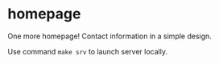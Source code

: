 # homepage

One more homepage! Contact information in a simple design.

Use command `make srv` to launch server locally.